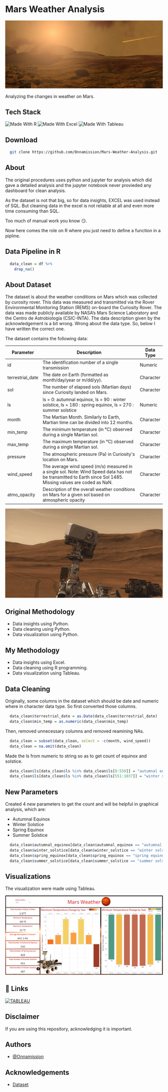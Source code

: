 # Mars Weather Analysis

![MARS Weather](Images/mars_weather_wallpaper.jpg)

Analyzing the changes in weather on Mars.

## Tech Stack

![Made With R](https://img.shields.io/badge/-r-165CAA?style=for-the-badge&labelColor=grey&logo=r&logoColor=white)
![Made With Excel](https://img.shields.io/badge/-excel-darkgreen?style=for-the-badge&labelColor=grey&logo=microsoftexcel&logoColor=white)
![Made With Tableau](https://img.shields.io/badge/-tableau-orange?style=for-the-badge&labelColor=grey&logo=tableau&logoColor=white)

## Download

```bash
  git clone https://github.com/Onnamission/Mars-Weather-Analysis.git
```

## About

The original procedures uses python and jupyter for analysis which did gave a detailed analysis and the jupyter notebook never provieded any dashboard for clean analysis.

As the dataset is not that big, so for data insights, EXCEL was used instead of SQL. But cleaning data in the excel is not reliable at all and even more time consuming than SQL.

Too much of manual work you know 😏.

Now here comes the role on R where you just need to define a function in a pipline.

## Data Pipeline in R

```r
  data_clean = df %>%
    drop_na()
```

## About Dataset

The dataset is about the weather conditions on Mars which was collected by curosity rover.
This data was measured and transmitted via the Rover Environmental Monitoring Station (REMS) on-board the Curiosity Rover. The data was made publicly available by NASA’s Mars Science Laboratory and the Centro de Astrobiología (CSIC-INTA).
The data description given by the acknowledgement is a bit wrong. Wrong about the data type. So, below I have written the correct one. 

The dataset contains the following data:

| Parameter             | Description                                                        | Data Type                                                         |
| ----------------- | ------------------------------------------------------------------ |------------------------------------------------------------------ |
| id | The identification number of a single transmission | Numeric |
| terrestrial_date | The date on Earth (formatted as month/day/year or m/dd/yy). | Character |
| sol | 	The number of elapsed sols (Martian days) since Curiosity landed on Mars. | Character |
| ls | ls = 0: autumnal equinox, ls = 90 : winter solstice, ls = 180 : spring equinox, ls = 270 : summer solstice | Numeric |
| month | The Martian Month. Similarly to Earth, Martian time can be divided into 12 months. | Character |
| min_temp | The minimum temperature (in °C) observed during a single Martian sol. | Character |
| max_temp | 	The maximum temperature (in °C) observed during a single Martian sol. | Character |
| pressure | 	The atmospheric pressure (Pa) in Curiosity's location on Mars. | Character |
| wind_speed | The average wind speed (m/s) measured in a single sol. Note: Wind Speed data has not be transmitted to Earth since Sol 1485. Missing values are coded as NaN. | Character |
| atmo_opacity | Description of the overall weather conditions on Mars for a given sol based on atmospheric opacity | Character |

![Curiosity Rover GIF](Images/curiosity_rover.gif)

## Original Methodology
 - Data insights using Python.
 - Data cleaning using Python.
 - Data visualization using Python.

## My Methodology
 - Data insights using Excel.
 - Data cleaning using R programming.
 - Data visualization using Tableau.

## Data Cleaning

Originally, some columns in the dataset which should be date and numeric where in character data type. So first converted those columns.

```r
  data_clean$terrestrial_date = as.Date(data_clean$terrestrial_date)
  data_clean$min_temp = as.numeric(data_clean$min_temp)
```

Then, removed unnecessary columns and removed reamining NAs.

```r
  data_clean = subset(data_clean, select = -c(month, wind_speed))
  data_clean = na.omit(data_clean)
```

Made the ls from numeric to string so as to get count of equinox and solstice.

```r
  data_clean$ls[data_clean$ls %in% data_clean$ls[0:550]] = "autumnal equinox"
  data_clean$ls[data_clean$ls %in% data_clean$ls[551:1037]] = "winter solstice"
```

## New Parameters

Created 4 new parameters to get the count and will be helpful in graphical analysis, which are:

 - Autumnal Equinox
 - Winter Solstice
 - Spring Equinox
 - Summer Solstice

```r
  data_clean$autumnal_equinox[data_clean$autumnal_equinox == "autumnal equinox"] = 1
  data_clean$winter_solstice[data_clean$winter_solstice == "winter solstice"] = 1
  data_clean$spring_equinox[data_clean$spring_equinox == "spring equinox"] = 1
  data_clean$summer_solstice[data_clean$summer_solstice == "summer solstice"] = 1
```

## Visualizations

The visualization were made using Tableau.

![MARS Weather](mars_weather.png)

## 🔗 Links
[![TABLEAU](https://img.shields.io/badge/tableau-orange?style=for-the-badge&logo=tableau&logoColor=white)](https://public.tableau.com/app/profile/aditya.kakde)

## Disclaimer

If you are using this repository, acknowledging it is important.

## Authors

- [@Onnamission](https://www.github.com/Onnamission)


## Acknowledgements

 - [Dataset](https://data.world/the-pudding/mars-weather)
